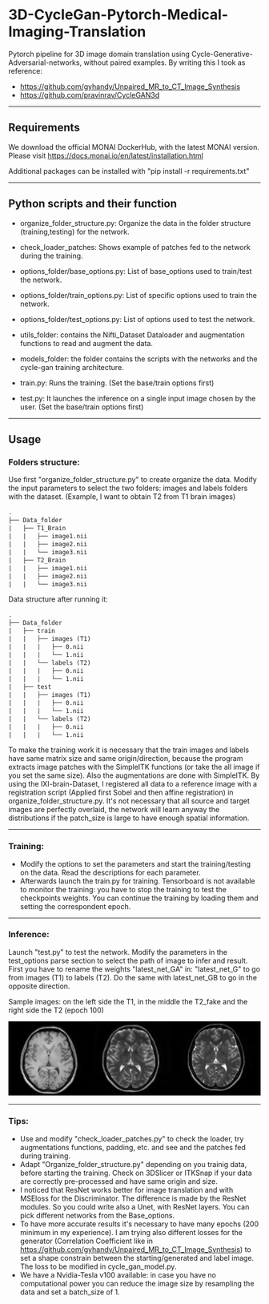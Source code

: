 # 3D-CycleGan-Pytorch-Medical-Imaging-Translation

Pytorch pipeline for 3D image domain translation using Cycle-Generative-Adversarial-networks, without paired examples. By writing this I took as reference:
- https://github.com/gyhandy/Unpaired_MR_to_CT_Image_Synthesis 
- https://github.com/pravinrav/CycleGAN3d

*******************************************************************************
## Requirements
We download the official MONAI DockerHub, with the latest MONAI version. Please visit https://docs.monai.io/en/latest/installation.html

Additional packages can be installed with "pip install -r requirements.txt"
*******************************************************************************
## Python scripts and their function

- organize_folder_structure.py: Organize the data in the folder structure (training,testing) for the network.

- check_loader_patches: Shows example of patches fed to the network during the training.

- options_folder/base_options.py: List of base_options used to train/test the network.  

- options_folder/train_options.py: List of specific options used to train the network.

- options_folder/test_options.py: List of options used to test the network.

- utils_folder: contains the Nifti_Dataset Dataloader and augmentation functions to read and augment the data.

- models_folder: the folder contains the scripts with the networks and the cycle-gan training architecture.

- train.py: Runs the training. (Set the base/train options first)

- test.py: It launches the inference on a single input image chosen by the user. (Set the base/train options first)
*******************************************************************************
## Usage
### Folders structure:

Use first "organize_folder_structure.py" to create organize the data.
Modify the input parameters to select the two folders: images and labels folders with the dataset.
(Example, I want to obtain T2 from T1 brain images)


    .
	├── Data_folder                   
	|   ├── T1_Brain               
	|   |   ├── image1.nii 
    |   |   ├── image2.nii 	
	|   |   └── image3.nii                     
	|   ├── T2_Brain                        
	|   |   ├── image1.nii 
    |   |   ├── image2.nii 	
	|   |   └── image3.nii  

Data structure after running it:

	.
	├── Data_folder                   
	|   ├── train              
	|   |   ├── images (T1)            
	|   |   |   ├── 0.nii              
	|   |   |   └── 1.nii                     
	|   |   └── labels (T2)            
	|   |   |   ├── 0.nii             
	|   |   |   └── 1.nii
	|   ├── test              
	|   |   ├── images (T1)           
	|   |   |   ├── 0.nii              
	|   |   |   └── 1.nii                     
	|   |   └── labels (T2)            
	|   |   |   ├── 0.nii             
	|   |   |   └── 1.nii
	
To make the training work it is necessary that the train images and labels have same matrix size and same origin/direction, because the program extracts image patches with the
SimpleITK functions (or take the all image if you set the same size). Also the augmentations are done with SimpleITK. By using the IXI-brain-Dataset, I registered all data to
a reference image with a registration script (Applied first Sobel and then affine registration) in organize_folder_structure.py. It's not necessary that all source and target 
images are perfectly overlaid, the network will learn anyway the distributions if the patch_size is large to have enough spatial information.
*******************************************************************************
### Training:
- Modify the options to set the parameters and start the training/testing on the data. Read the descriptions for each parameter.
- Afterwards launch the train.py for training. Tensorboard is not available to monitor the training: you have to stop the training to test the checkpoints weights. You can continue the training
by loading them and setting the correspondent epoch.
*******************************************************************************
### Inference:
Launch "test.py" to test the network. Modify the parameters in the test_options parse section to select the path of image to infer and result. First you have to rename the weights "latest_net_GA" in:
"latest_net_G" to go from images (T1) to labels (T2). Do the same with latest_net_GB to go in the opposite direction.

Sample images: on the left side the T1, in the middle the T2_fake and the right side the T2 (epoch 100)

![Image](images/all.JPG)

*******************************************************************************
### Tips:
- Use and modify "check_loader_patches.py" to check the loader, try augmentations functions, padding, etc. and see and the patches fed during training. 
- Adapt "Organize_folder_structure.py" depending on you trainig data, before starting the training. Check on 3DSlicer or ITKSnap if your data are correctly pre-processed and have same origin and size.
- I noticed that ResNet works better for image translation and with MSEloss for the Discriminator. The difference is made by the ResNet modules. So you could write also a Unet, with ResNet layers. You can pick different networks from the Base_options. 
- To have more accurate results it's necessary to have many epochs (200 minimum in my experience). I am trying also different losses for the generator (Correlation Coefficient like in https://github.com/gyhandy/Unpaired_MR_to_CT_Image_Synthesis) 
to set a shape constrain between the starting/generated and label image. The loss to be modified in cycle_gan_model.py.  
- We have a Nvidia-Tesla v100 available: in case you have no computational power you can reduce the image size by resampling the data and set a batch_size of 1.


